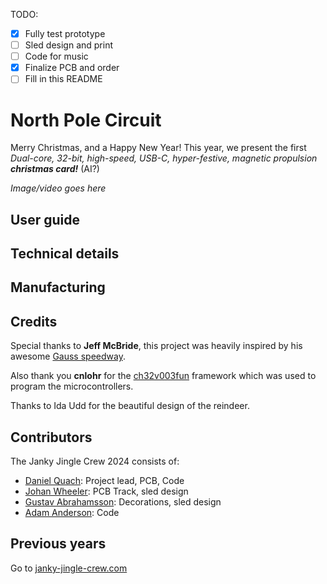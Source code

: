 TODO:
- [x] Fully test prototype
- [ ] Sled design and print
- [ ] Code for music
- [x] Finalize PCB and order
- [ ] Fill in this README

# North Pole Circuit
Merry Christmas, and a Happy New Year! This year, we present the first *Dual-core, 32-bit, high-speed, USB-C, hyper-festive, magnetic propulsion **christmas card!*** (AI?)

*Image/video goes here*

## User guide

## Technical details

## Manufacturing

## Credits

Special thanks to **Jeff McBride**, this project was heavily inspired by his awesome [Gauss speedway](https://jeffmcbride.net/gauss-speedway/).

Also thank you **cnlohr** for the [ch32v003fun](https://github.com/cnlohr/ch32v003fun) framework which was used to program the microcontrollers.

Thanks to Ida Udd for the beautiful design of the reindeer. 

## Contributors
The Janky Jingle Crew 2024 consists of: 

 - [Daniel Quach](https://github.com/Muoshy): Project lead, PCB, Code
 - [Johan Wheeler](https://github.com/johanwheeler): PCB Track, sled design
 - [Gustav Abrahamsson](https://github.com/GustavAbrahamsson): Decorations, sled design
 - [Adam Anderson](https://github.com/adaand00): Code

## Previous years

Go to [janky-jingle-crew.com](https://janky-jingle-crew.com)
